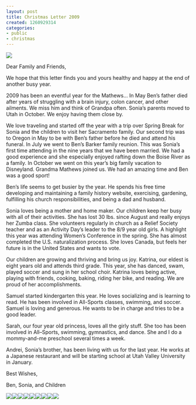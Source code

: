 ```yaml
---
layout: post
title: Christmas Letter 2009
created: 1260929314
categories:
- public
- christmas
---
```

<a href="http://picasaweb.google.com/lh/photo/hYQiPyMh35B_9GZCCs5cGg?authkey=Gv1sRgCITcp-nJz4WqlQE&feat=embedwebsite"><img src="http://lh5.ggpht.com/_1QSoMNgJOoY/SyhI2kF6qlI/AAAAAAAAAjM/l9ufkpxTCs0/s400/2009_03_21_12_40.jpg" /></a>

Dear Family and Friends,

We hope that this letter finds you and yours healthy and happy at the end of another busy year.  

2009 has been an eventful year for the Mathews…  In May Ben’s father died after years of struggling with a brain injury, colon cancer, and other ailments.  We miss him and think of Grandpa often.  Sonia’s parents moved to Utah in October.  We enjoy having them close by.

We love traveling and started off the year with a trip over Spring Break for Sonia and the children to visit her Sacramento family.  Our second trip was to Oregon in May to be with Ben’s father before he died and attend his funeral.  In July we went to Ben’s Barker family reunion.  This was Sonia’s first time attending in the nine years that we have been married.  We had a good experience and she especially enjoyed rafting down the Boise River as a family.  In October we went on this year’s big family vacation to Disneyland.  Grandma Mathews joined us.  We had an amazing time and Ben was a good sport!  

Ben’s life seems to get busier by the year.  He spends his free time developing and maintaining a family history website, exercising, gardening, fulfilling his church responsibilities, and being a dad and husband.

Sonia loves being a mother and home maker. Our children keep her busy with all of their activities.  She has lost 30 lbs. since August and really enjoys her Zumba class.  She volunteers regularly in church as a Relief Society teacher and as an Activity Day’s leader to the 8/9 year old girls.  A highlight this year was attending Women’s Conference in the spring.  She has almost completed the U.S. naturalization process.   She loves Canada, but feels her future is in the United States and wants to vote. 

Our children are growing and thriving and bring us joy.  Katrina, our eldest is eight years old and attends third grade.  This year, she has danced, swam, played soccer and sung in her school choir.  Katrina loves being active, playing with friends, cooking, baking, riding her bike, and reading.  We are proud of her accomplishments.

Samuel started kindergarten this year.  He loves socializing and is learning to read. He has been involved in All-Sports classes, swimming, and soccer.  Samuel is loving and generous.  He wants to be in charge and tries to be a good leader.

Sarah, our four year old princess, loves all the girly stuff.  She too has been involved in All–Sports, swimming, gymnastics, and dance.  She and I do a mommy-and-me preschool several times a week.  

Andrei, Sonia’s brother, has been living with us for the last year.  He works at a Japanese restaurant and will be starting school at Utah Valley University in January.  

Best Wishes,

Ben, Sonia, and Children

<a href="http://picasaweb.google.com/lh/photo/UfpUv33-cq9SF6MHOFKRZQ?authkey=Gv1sRgCITcp-nJz4WqlQE&feat=embedwebsite"><img src="http://lh5.ggpht.com/_1QSoMNgJOoY/SyhI3Y4D98I/AAAAAAAAAjQ/0SRpfjNFQBc/s288/2009_10_11_18_37.jpg" /></a><a href="http://picasaweb.google.com/lh/photo/FQgvKgbYupLKiKat8paIgA?authkey=Gv1sRgCITcp-nJz4WqlQE&feat=embedwebsite"><img src="http://lh5.ggpht.com/_1QSoMNgJOoY/SyhI32qtRDI/AAAAAAAAAkM/67D0E_WslqI/s288/2009_04_01_18_20-001.jpg" /></a><a href="http://picasaweb.google.com/lh/photo/Ov2_4Nl7BKyruYWHTK7Axw?authkey=Gv1sRgCITcp-nJz4WqlQE&feat=embedwebsite"><img src="http://lh6.ggpht.com/_1QSoMNgJOoY/SyhI5WU4hLI/AAAAAAAAAkY/LPkz_V6Iekk/s288/2009_05_07_18_52-001.jpg" /></a><a href="http://picasaweb.google.com/lh/photo/4jk5W13f7MQhum2fhkivuQ?authkey=Gv1sRgCITcp-nJz4WqlQE&feat=embedwebsite"><img src="http://lh4.ggpht.com/_1QSoMNgJOoY/SyhI6gWdpcI/AAAAAAAAAkg/SIsmTv--Ico/s288/2009_04_11_09_22.jpg" /></a><a href="http://picasaweb.google.com/lh/photo/WYvXsn79jbllD5OUW4wehg?authkey=Gv1sRgCITcp-nJz4WqlQE&feat=embedwebsite"><img src="http://lh6.ggpht.com/_1QSoMNgJOoY/SyhI7s4j0KI/AAAAAAAAAko/cBcFQmoUNb8/s288/2009_10_10_18_55-002.jpg" /></a><a href="http://picasaweb.google.com/lh/photo/FX2CasBvwRXeN2sw4DD2Cw?authkey=Gv1sRgCITcp-nJz4WqlQE&feat=embedwebsite"><img src="http://lh5.ggpht.com/_1QSoMNgJOoY/SyhI8PIAyAI/AAAAAAAAAk0/LEAVZuIO7q8/s288/2009_04_16_10_51-001.jpg" /></a><a href="http://picasaweb.google.com/lh/photo/Kl60XiWKyuVd6Xo3I__VDg?authkey=Gv1sRgCITcp-nJz4WqlQE&feat=embedwebsite"><img src="http://lh6.ggpht.com/_1QSoMNgJOoY/SyhI8-_CWHI/AAAAAAAAAlA/hi99LRiaghU/s288/2009_05_01_11_02-002.jpg" /></a><a href="http://picasaweb.google.com/lh/photo/MQ2n1nWztGzpS6qSIHBeSA?authkey=Gv1sRgCITcp-nJz4WqlQE&feat=embedwebsite"><img src="http://lh4.ggpht.com/_1QSoMNgJOoY/SyhI9bBGOVI/AAAAAAAAAlI/oRCTSCSAW1E/s288/2009_10_10_19_00-001.jpg" /></a><a href="http://picasaweb.google.com/lh/photo/wQjfG7wkD3JhEmOW2k-ffA?authkey=Gv1sRgCITcp-nJz4WqlQE&feat=embedwebsite"><img src="http://lh3.ggpht.com/_1QSoMNgJOoY/SyhI9iXct3I/AAAAAAAAAlU/flkI6x1-XYY/s288/082.JPG" /></a>
